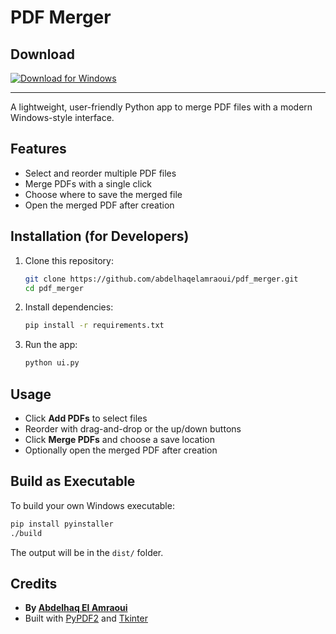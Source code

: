 # PDF Merger

## Download

[![Download for Windows](https://img.shields.io/badge/Download-Windows%20Executable-blue?logo=windows)](dist/main.exe)

---

A lightweight, user-friendly Python app to merge PDF files with a modern Windows-style interface.

## Features

-  Select and reorder multiple PDF files
-  Merge PDFs with a single click
-  Choose where to save the merged file
-  Open the merged PDF after creation

## Installation (for Developers)

1. Clone this repository:
   ```bash
   git clone https://github.com/abdelhaqelamraoui/pdf_merger.git
   cd pdf_merger
   ```
2. Install dependencies:
   ```bash
   pip install -r requirements.txt
   ```
3. Run the app:
   ```bash
   python ui.py
   ```

## Usage

-  Click **Add PDFs** to select files
-  Reorder with drag-and-drop or the up/down buttons
-  Click **Merge PDFs** and choose a save location
-  Optionally open the merged PDF after creation

## Build as Executable

To build your own Windows executable:

```bash
pip install pyinstaller
./build
```

The output will be in the `dist/` folder.

## Credits

-  **By [Abdelhaq El Amraoui](https://github.com/abdelhaqelamraoui/pdf_merger)**
-  Built with [PyPDF2](https://pypi.org/project/PyPDF2/) and [Tkinter](https://docs.python.org/3/library/tkinter.html)
